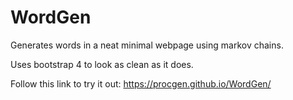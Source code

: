# WordGen
Generates words in a neat minimal webpage using markov chains.

Uses bootstrap 4 to look as clean as it does.

Follow this link to try it out: https://procgen.github.io/WordGen/
